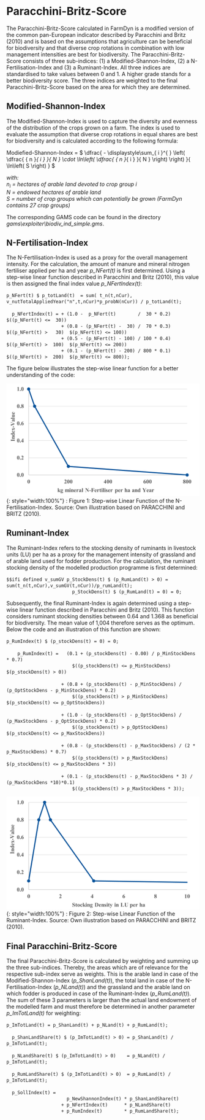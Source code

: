 # Paracchini-Britz-Score

The Paracchini-Britz-Score calculated in FarmDyn is a modified version of the common pan-European indicator described by Paracchini and Britz (2010) and is based on the assumptions that agriculture can be beneficial for biodiversity and that diverse crop rotations in combination with low management intensities are best for biodiversity. The Paracchini-Britz-Score consists of three sub-indices: (1) a Modified-Shannon-Index, (2) a N-Fertilisation-Index and (3) a Ruminant-Index. All three indices are standardised to take values between 0 and 1. A higher grade stands for a better biodiversity score. The three indices are weighted to the final Paracchini-Britz-Score based on the area for which they are determined.


## Modified-Shannon-Index

The Modified-Shannon-Index is used to capture the diversity and evenness of the distribution of the crops grown on a farm. The index is used to evaluate the assumption that diverse crop rotations in equal shares are best for biodiversity and is calculated according to the following formula:

Modiefied-Shannon-Index = $ \dfrac{ - \displaystyle\sum_{ i  }^{   } \left( \dfrac{  { n  }_{ i  }    }{ N  }   \cdot   \ln\left(  \dfrac{  { n  }_{ i  }    }{ N  }    \right)   \right)    }{  \ln\left( S  \right)    } $  

*with:*   
*${ n  }_{ i  }$ = hectares of arable land devoted to crop group i*               
*$N$             = endowed hectares of arable land*   
*$S$             = number of crop groups which can potentially be grown (FarmDyn contains 27 crop groups)*

The corresponding GAMS code can be found in the directory *gams\\exploiter\\biodiv\_ind\_simple.gms*.


## N-Fertilisation-Index

The N-Fertilisation-Index is used as a proxy for the overall management intensity. For the calculation, the amount of manure and mineral nitrogen fertiliser applied per ha and year *p\_NFert(t)* is first determined. Using a step-wise linear function described in Paracchini and Britz (2010), this value is then assigned the final index value *p\_NFertIndex(t)*:

[embedmd]:# (N:/em/work1/Pahmeyer/FarmDyn/FarmDynDoku/FarmDyn_Docu/gams/exploiter/biodiv_ind_simple.gms GAMS /p\_NF.*?\$/ /800\)\);/)
```GAMS
p_NFert(t) $ p_totLand(t)  = sum( t_n(t,nCur), v_nutTotalAppliedYear("n",t,nCur)*p_probN(nCur)) / p_totLand(t);

  p_NFertIndex(t) = + (1.0 -  p_NFert(t)        /  30 * 0.2) $((p_NFert(t) <=  30))
                    + (0.8 - (p_NFert(t) -  30) /  70 * 0.3) $((p_NFert(t) >   30)  $(p_NFert(t) <= 100))
                    + (0.5 - (p_NFert(t) - 100) / 100 * 0.4) $((p_NFert(t) >  100)  $(p_NFert(t) <= 200))
                    + (0.1 - (p_NFert(t) - 200) / 800 * 0.1) $((p_NFert(t) >  200)  $(p_NFert(t) <= 800));
```

The figure below illustrates the step-wise linear function for a better understanding of the code:

![](../../../media/PostModel/Bild_1.png){: style="width:100%"}
:   Figure 1: Step-wise Linear Function of the N-Fertilisation-Index.
    Source: Own illustration based on PARACCHINI and BRITZ (2010).


## Ruminant-Index  

The Ruminant-Index refers to the stocking density of ruminants in livestock units (LU) per ha as a proxy for the management intensity of grassland and of arable land used for fodder production. For the calculation, the ruminant stocking density of the modelled production programme is first determined:

[embedmd]:# (N:/em/work1/Pahmeyer/FarmDyn/FarmDynDoku/FarmDyn_Docu/gams/exploiter/biodiv_ind_simple.gms GAMS /\$\$ifi/ /0;/)
```GAMS
$$ifi defined v_sumGV p_StockDens(t) $ (p_RumLand(t) > 0) =  sum(t_n(t,nCur),v_sumGV(t,nCur))/p_rumLand(t);
                        p_StockDens(t) $ (p_RumLand(t) = 0) = 0;
```

Subsequently, the final Ruminant-Index is again determined using a step-wise linear function described in Paracchini and Britz (2010). This function considers ruminant stocking densities between 0.64 and 1.368 as beneficial for biodiversity. The mean value of 1,004 therefore serves as the optimum. Below the code and an illustration of this function are shown:

[embedmd]:# (N:/em/work1/Pahmeyer/FarmDyn/FarmDynDoku/FarmDyn_Docu/gams/exploiter/biodiv_ind_simple.gms GAMS /p\_RumI.*?\$/ /3\)\);/)
```GAMS
p_RumIndex(t) $ (p_stockDens(t) = 0) = 0;

    p_RumIndex(t) =   (0.1 + (p_stockDens(t) - 0.00) / p_MinStockDens * 0.7)
                        $((p_stockDens(t) <= p_MinStockDens) $(p_stockDens(t) > 0))

                    + (0.8 + (p_stockDens(t) - p_MinStockDens) / (p_OptStockDens - p_MinStockDens) * 0.2)
                        $((p_stockDens(t) > p_MinStockDens) $(p_stockDens(t) <= p_OptStockDens))

                    + (1.0 - (p_stockDens(t) - p_OptStockDens) / (p_MaxStockDens - p_OptStockDens) * 0.2)
                        $((p_stockDens(t) > p_OptStockDens) $(p_stockDens(t) <= p_MaxStockDens))

                    + (0.8 - (p_stockDens(t) - p_MaxStockDens) / (2 * p_MaxStockDens) * 0.7)
                        $((p_stockDens(t) > p_MaxStockDens) $(p_stockDens(t) <= p_MaxStockDens * 3))

                    + (0.1 - (p_stockDens(t) - p_MaxStockDens * 3) / (p_MaxStockDens *10)*0.1)
                        $((p_stockDens(t) > p_MaxStockDens * 3));
```

![](../../../media/PostModel/Bild_2.png){: style="width:100%"}
:   Figure 2: Step-wise Linear Function of the Ruminant-Index.
    Source: Own illustration based on PARACCHINI and BRITZ (2010).


## Final Paracchini-Britz-Score   

The final Paracchini-Britz-Score is calculated by weighting and summing up the three sub-indices. Thereby, the areas which are of relevance for the respective sub-index serve as weights. This is the arable land in case of the Modified-Shannon-Index (*p\_ShanLand(t)*), the total land in case of the N-Fertilisation-Index (*p\_NLand(t)*) and the grassland and the arable land on which fodder is produced in case of the Ruminant-Index (*p\_RumLand(t)*). The sum of these 3 parameters is larger than the actual land endowment of the modelled farm and must therefore be determined in another parameter *p\_ImTotLand(t)* for weighting:  

[embedmd]:# (N:/em/work1/Pahmeyer/FarmDyn/FarmDynDoku/FarmDyn_Docu/gams/exploiter/biodiv_ind_simple.gms GAMS /p\_ImTot.*?\=/ /p_RumLandShare\(t\);/)
```GAMS
p_ImTotLand(t) = p_ShanLand(t) + p_NLand(t) + p_RumLand(t);

  p_ShanLandShare(t) $ (p_ImTotLand(t) > 0) = p_ShanLand(t) / p_ImTotLand(t);

  p_NLandShare(t) $ (p_ImTotLand(t) > 0)    = p_NLand(t) / p_ImTotLand(t);

  p_RumLandShare(t) $ (p_ImTotLand(t) > 0)  = p_RumLand(t) / p_ImTotLand(t);

  p_SollIndex(t) =
                      p_NewShannonIndex(t) * p_ShanLandShare(t)
                    + p_NFertIndex(t)      * p_NLandShare(t)
                    + p_RumIndex(t)        * p_RumLandShare(t);
```
